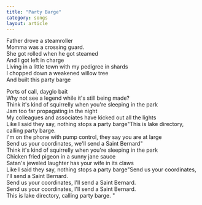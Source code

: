 ```yaml
---
title: "Party Barge"
category: songs
layout: article
---
```


Father drove a steamroller  
Momma was a crossing guard.  
She got rolled when he got steamed  
And I got left in charge  
Living in a little town with my pedigree in shards  
I chopped down a weakened willow tree  
And built this party barge

Ports of call, dayglo bait  
Why not see a legend while it's still being made?  
Think it's kind of squirrelly when you're sleeping in the park  
Jam too far propagating in the night  
My colleagues and associates have kicked out all the lights  
Like I said they say, nothing stops a party barge"This is lake directory, calling party barge.  
I'm on the phone with pump control, they say you are at large  
Send us your coordinates, we'll send a Saint Bernard"  
Think it's kind of squirrelly when you're sleeping in the park  
Chicken fried pigeon in a sunny jane sauce  
Satan's jeweled laughter has your wife in its claws  
Like I said they say, nothing stops a party barge"Send us your coordinates, I'll send a Saint Bernard.  
Send us your coordinates, I'll send a Saint Bernard.  
Send us your coordinates, I'll send a Saint Bernard.  
This is lake directory, calling party barge. "
